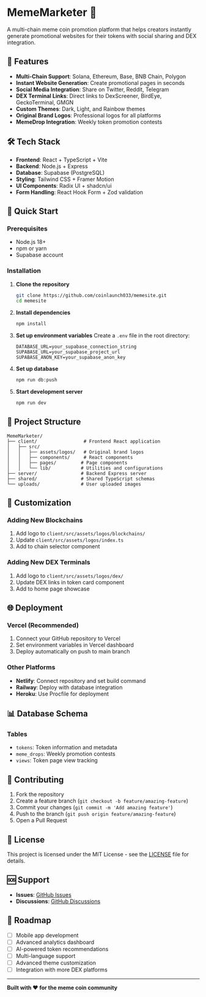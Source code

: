 # MemeMarketer 🚀

A multi-chain meme coin promotion platform that helps creators instantly generate promotional websites for their tokens with social sharing and DEX integration.

## 🌟 Features

- **Multi-Chain Support**: Solana, Ethereum, Base, BNB Chain, Polygon
- **Instant Website Generation**: Create promotional pages in seconds
- **Social Media Integration**: Share on Twitter, Reddit, Telegram
- **DEX Terminal Links**: Direct links to DexScreener, BirdEye, GeckoTerminal, GMGN
- **Custom Themes**: Dark, Light, and Rainbow themes
- **Original Brand Logos**: Professional logos for all platforms
- **MemeDrop Integration**: Weekly token promotion contests

## 🛠️ Tech Stack

- **Frontend**: React + TypeScript + Vite
- **Backend**: Node.js + Express
- **Database**: Supabase (PostgreSQL)
- **Styling**: Tailwind CSS + Framer Motion
- **UI Components**: Radix UI + shadcn/ui
- **Form Handling**: React Hook Form + Zod validation

## 🚀 Quick Start

### Prerequisites
- Node.js 18+ 
- npm or yarn
- Supabase account

### Installation

1. **Clone the repository**
   ```bash
   git clone https://github.com/coinlaunch033/memesite.git
   cd memesite
   ```

2. **Install dependencies**
   ```bash
   npm install
   ```

3. **Set up environment variables**
   Create a `.env` file in the root directory:
   ```env
   DATABASE_URL=your_supabase_connection_string
   SUPABASE_URL=your_supabase_project_url
   SUPABASE_ANON_KEY=your_supabase_anon_key
   ```

4. **Set up database**
   ```bash
   npm run db:push
   ```

5. **Start development server**
   ```bash
   npm run dev
   ```

## 📁 Project Structure

```
MemeMarketer/
├── client/                 # Frontend React application
│   ├── src/
│   │   ├── assets/logos/   # Original brand logos
│   │   ├── components/     # React components
│   │   ├── pages/         # Page components
│   │   └── lib/           # Utilities and configurations
├── server/                # Backend Express server
├── shared/                # Shared TypeScript schemas
└── uploads/               # User uploaded images
```

## 🎨 Customization

### Adding New Blockchains
1. Add logo to `client/src/assets/logos/blockchains/`
2. Update `client/src/assets/logos/index.ts`
3. Add to chain selector component

### Adding New DEX Terminals
1. Add logo to `client/src/assets/logos/dex/`
2. Update DEX links in token card component
3. Add to home page showcase

## 🌐 Deployment

### Vercel (Recommended)
1. Connect your GitHub repository to Vercel
2. Set environment variables in Vercel dashboard
3. Deploy automatically on push to main branch

### Other Platforms
- **Netlify**: Connect repository and set build command
- **Railway**: Deploy with database integration
- **Heroku**: Use Procfile for deployment

## 📊 Database Schema

### Tables
- `tokens`: Token information and metadata
- `meme_drops`: Weekly promotion contests
- `views`: Token page view tracking

## 🤝 Contributing

1. Fork the repository
2. Create a feature branch (`git checkout -b feature/amazing-feature`)
3. Commit your changes (`git commit -m 'Add amazing feature'`)
4. Push to the branch (`git push origin feature/amazing-feature`)
5. Open a Pull Request

## 📝 License

This project is licensed under the MIT License - see the [LICENSE](LICENSE) file for details.

## 🆘 Support

- **Issues**: [GitHub Issues](https://github.com/coinlaunch033/memesite/issues)
- **Discussions**: [GitHub Discussions](https://github.com/coinlaunch033/memesite/discussions)

## 🚀 Roadmap

- [ ] Mobile app development
- [ ] Advanced analytics dashboard
- [ ] AI-powered token recommendations
- [ ] Multi-language support
- [ ] Advanced theme customization
- [ ] Integration with more DEX platforms

---

**Built with ❤️ for the meme coin community** 